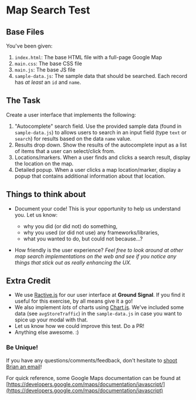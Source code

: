 # Map Search Test

## Base Files

You've been given:

1. `index.html`: The base HTML file with a full-page Google Map
1. `main.css`: The base CSS file
1. `main.js`: The base JS file
1. `sample-data.js`: The sample data that should be searched. Each record has _at least_ an `id` and `name`.

## The Task

Create a user interface that implements the following:

1. "Autocomplete" search field. Use the provided sample data (found in `sample-data.js`) to allows users to search in an input field (type `text` or `search`) for results based on the data `name` value.
1. Results drop down. Show the results of the autocomplete input as a list of items that a user can select/click from.
1. Locations/markers. When a user finds and clicks a search result, display the location on the map.
1. Detailed popup. When a user clicks a map location/marker, display a popup that contains additional information about that location.

## Things to think about

* Document your code! This is your opportunity to help us understand you. Let us know:
	* why you did (or did not) do something,
	* why you used (or did not use) any frameworks/libraries,
	* what you wanted to do, but could not because...?

* How friendly is the user experience? _Feel free to look around at other map search implementations on the web and see if you notice any things that stick out as really enhancing the UX._

## Extra Credit

* We use [Ractive.js](http://ractive.js.org) for our user interface at **Ground Signal**. If you find it useful for this exercise, by all means give it a go!
* We also implement _lots_ of charts using [Chart.js](http://chartjs.org/). We've included some data (see `avgStoreTraffic`) in the `sample-data.js` in case you want to spice up your modal with that.
* Let us know how we could improve this test. Do a PR!
* Anything else awesome. :)

### Be Unique!

If you have any questions/comments/feedback, don't hesitate to [shoot Brian an email](mailto:brian@groundsignal.com)!

For quick reference, some Google Maps documentation can be found at [https://developers.google.com/maps/documentation/javascript/](https://developers.google.com/maps/documentation/javascript)
